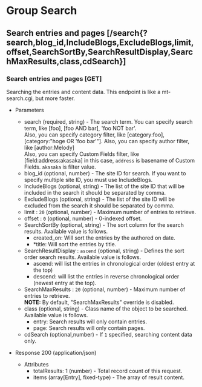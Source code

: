 # Group Search

## Search entries and pages [/search{?search,blog_id,IncludeBlogs,ExcludeBlogs,limit,offset,SearchSortBy,SearchResultDisplay,SearchMaxResults,class,cdSearch}]

### Search entries and pages [GET]
Searching the entries and content data. This endpoint is like a mt-search.cgi, but more faster.

+ Parameters
    + search (required, string) - The search term. You can specify search term, like [foo], [foo AND bar], 'foo NOT bar'.      
        Also, you can specify category filter, like [category:foo], [category:"hoge OR 'foo bar'"]. Also, you can specify author filter, like [author:Melody]  
        Also, you can specify Custom Fields filter, like [field:address:akasaka] in this case, `address` is basename of Custom Fields. `akasaka` is filter value.
    + blog_id (optional, number) - The site ID for search. If you want to specify multiple site ID, you must use IncludeBlogs.
    + IncludeBlogs (optional, string) - The list of the site ID that will be included in the search it should be separated by comma.
    + ExcludeBlogs (optional, string) - The list of the site ID will be excluded from the search it should be separated by comma.
    + limit : `20` (optional, number) - Maximum number of entries to retrieve.
    + offset : `0` (optional, number) - 0-indexed offset.
    + SearchSortBy (optional, string) - The sort column for the search results. Available value is follows.
        * created_on: Will sort the entries by the authored on date.
        * *title: Will sort the entries by title.
    + SearchResultDisplay : `ascend` (optional, string) - Defines the sort order search results. Available value is follows.
        * ascend: will list the entries in chronological order (oldest entry at the top)
        * descend: will list the entries in reverse chronological order (newest entry at the top).
    + SearchMaxResults : `20` (optional, number) - Maximum number of entries to retrieve.  
        **NOTE:** By default, "SearchMaxResults" override is disabled.
    + class (optional, string) - Class name of the object to be searched. Available value is follows.
        * entry: Search results will only contain entries.
        * page: Search results will only contain pages.
    + cdSearch (optional,number) - If `1` specified, searching content data only.

+ Response 200 (application/json)

    + Attributes
        + totalResults: 1 (number) - Total record count of this request.
        + items (array[Entry], fixed-type) - The array of result content.
